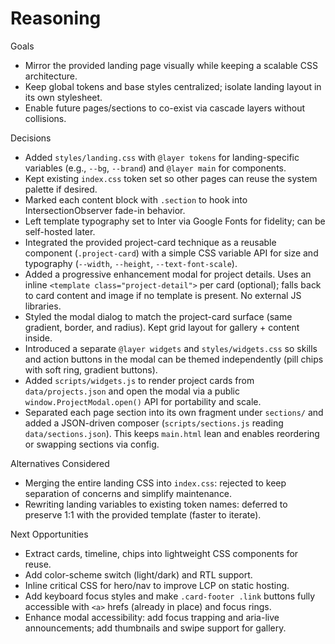 # Reasoning

Goals

- Mirror the provided landing page visually while keeping a scalable CSS architecture.
- Keep global tokens and base styles centralized; isolate landing layout in its own stylesheet.
- Enable future pages/sections to co-exist via cascade layers without collisions.

Decisions

- Added `styles/landing.css` with `@layer tokens` for landing-specific variables (e.g., `--bg`, `--brand`) and `@layer main` for components.
- Kept existing `index.css` token set so other pages can reuse the system palette if desired.
- Marked each content block with `.section` to hook into IntersectionObserver fade-in behavior.
- Left template typography set to Inter via Google Fonts for fidelity; can be self-hosted later.
- Integrated the provided project-card technique as a reusable component (`.project-card`) with a simple CSS variable API for size and typography (`--width`, `--height`, `--text-font-scale`).
- Added a progressive enhancement modal for project details. Uses an inline `<template class="project-detail">` per card (optional); falls back to card content and image if no template is present. No external JS libraries.
- Styled the modal dialog to match the project-card surface (same gradient, border, and radius). Kept grid layout for gallery + content inside.
 - Introduced a separate `@layer widgets` and `styles/widgets.css` so skills and action buttons in the modal can be themed independently (pill chips with soft ring, gradient buttons).
- Added `scripts/widgets.js` to render project cards from `data/projects.json` and open the modal via a public `window.ProjectModal.open()` API for portability and scale.
 - Separated each page section into its own fragment under `sections/` and added a JSON-driven composer (`scripts/sections.js` reading `data/sections.json`). This keeps `main.html` lean and enables reordering or swapping sections via config.

Alternatives Considered

- Merging the entire landing CSS into `index.css`: rejected to keep separation of concerns and simplify maintenance.
- Rewriting landing variables to existing token names: deferred to preserve 1:1 with the provided template (faster to iterate).

Next Opportunities

- Extract cards, timeline, chips into lightweight CSS components for reuse.
- Add color-scheme switch (light/dark) and RTL support.
- Inline critical CSS for hero/nav to improve LCP on static hosting.
- Add keyboard focus styles and make `.card-footer .link` buttons fully accessible with `<a>` hrefs (already in place) and focus rings.
 - Enhance modal accessibility: add focus trapping and aria-live announcements; add thumbnails and swipe support for gallery.

